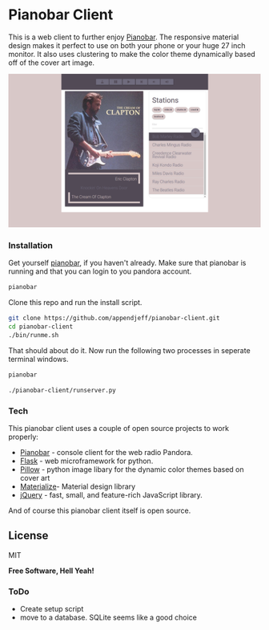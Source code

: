 # Pianobar Client

This is a web client to further enjoy [Pianobar]. The responsive material design makes it perfect to use on both your phone or your huge 27 inch monitor. It also uses clustering to make the color theme dynamically based off of the cover art image.

![Eric Clapton](https://raw.githubusercontent.com/appendjeff/pianobar-client/master/pianobar-client/static/images/examples/clapton.png)

### Installation
Get yourself [pianobar], if you haven't already. Make sure that pianobar is running and that you can login to you pandora account.
```sh
pianobar
```

Clone this repo and run the install script.
```sh
git clone https://github.com/appendjeff/pianobar-client.git
cd pianobar-client
./bin/runme.sh
```

That should about do it. Now run the following two processes in seperate terminal windows.
```sh
pianobar
```
```sh
./pianobar-client/runserver.py
```

### Tech

This pianobar client uses a couple of open source projects to work properly:

* [Pianobar] - console client for the web radio Pandora.
* [Flask] - web microframework for python.
* [Pillow] - python image libary for the dynamic color themes based on cover art
* [Materialize]- Material design library
* [jQuery] - fast, small, and feature-rich JavaScript library.

And of course this pianobar client itself is open source.

License
----

MIT

**Free Software, Hell Yeah!**

### ToDo
  - Create setup script
  - move to a database. SQLite seems like a good choice


[//]: # (These are reference links used in the body of this note and get stripped out when the markdown processor does its job. There is no need to format nicely because it shouldn't be seen. Thanks SO - http://stackoverflow.com/questions/4823468/store-comments-in-markdown-syntax)


   [Pianobar]: <https://github.com/PromyLOPh/pianobar>
   [jQuery]: <http://jquery.com>
   [Flask]: <http://flask.pocoo.org/>
   [Pillow]: <https://pillow.readthedocs.org/en/3.0.0/index.html>
   [Materialize]: <http://materializecss.com/>

